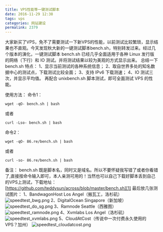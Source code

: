 ```yaml
---
title: VPS性能等一键测试脚本
date: 2016-11-29 12:38
tags: vps
categories: 网站建设
permalink: 2379
---
```


大家新买了VPS，免不了需要测试一下新VPS的性能，以前测试比较繁琐，显示结果也不直观。今天发现秋大新的一键测试脚本bench.sh，特别转发过来。经过几个版本的演化，一键测试脚本 bench.sh 已经几乎全面适用于各种 Linux 发行版的网络（下行）和 IO 测试。并将测试结果以较为美观的方式显示出来。
总结一下 bench.sh 特点：
1、显示当前测试的各种系统信息；
2、取自世界多处的知名数据中心的测试点，下载测试比较全面；
3、支持 IPv6 下载测速；
4、IO 测试三次，并显示平均值。
再配合 unixbench.sh 脚本测试，即可全面测试 VPS 的性能。


<!--more-->


使用方法：
命令1：
```
wget -qO- bench.sh | bash
```
或者
```
curl -Lso- bench.sh | bash
```
命令2：
```
wget -qO- 86.re/bench.sh | bash
```
或者
```
curl -so- 86.re/bench.sh | bash
```
备注：
bench.sh 既是脚本名，同时又是域名。所以不要怀疑我写错了或者你看错了,直接按命令输入即可，本人亲测可用的！当然也可以自己下载好脚本丢到自己的VPS上测试，下载地址：
[https://github.com/teddysun/across/blob/master/bench.sh][1]
最后放几张测试图片：
1、BandwagonHost Los Angel（搬瓦工，洛杉矶）
![speedtest_bwg.png][2]
2、DigitalOcean Singapore（新加坡）
![speedtest_do_sg.png][3]
3、Ramnode Seattle（西雅图）
![speedtest_ramnode.png][4]
4、Xvmlabs Los Angel（洛杉矶）
![speedtest_xvmlabs.png][5]
5、CloudAtCost（传说中一次付费永久使用的VPS？加州）
![speedtest_cloudatcost.png][6]


  [1]: https://github.com/teddysun/across/blob/master/bench.sh
  [2]: https://cdn.uu126.cn/usr/uploads/2016/11/3899324618.png
  [3]: https://cdn.uu126.cn/usr/uploads/2016/11/3776800208.png
  [4]: https://cdn.uu126.cn/usr/uploads/2016/11/3469839796.png
  [5]: https://cdn.uu126.cn/usr/uploads/2016/11/1052655045.png
  [6]: https://cdn.uu126.cn/usr/uploads/2016/11/448338830.png